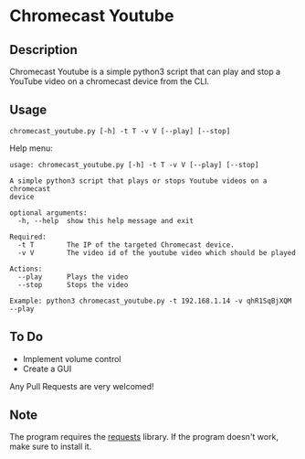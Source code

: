 # Chromecast Youtube

## Description
Chromecast Youtube is a simple python3 script that can play and stop a YouTube video on a chromecast device from the CLI.

## Usage
```
chromecast_youtube.py [-h] -t T -v V [--play] [--stop]
```

Help menu:
```
usage: chromecast_youtube.py [-h] -t T -v V [--play] [--stop]

A simple python3 script that plays or stops Youtube videos on a chromecast
device

optional arguments:
  -h, --help  show this help message and exit

Required:
  -t T        The IP of the targeted Chromecast device.
  -v V        The video id of the youtube video which should be played

Actions:
  --play      Plays the video
  --stop      Stops the video

Example: python3 chromecast_youtube.py -t 192.168.1.14 -v qhR1SqBjXQM --play
```

## To Do
* Implement volume control
* Create a GUI

Any Pull Requests are very welcomed!

## Note
The program requires the [requests](https://github.com/requests/requests) library. If the program doesn't work, make sure to install it.
